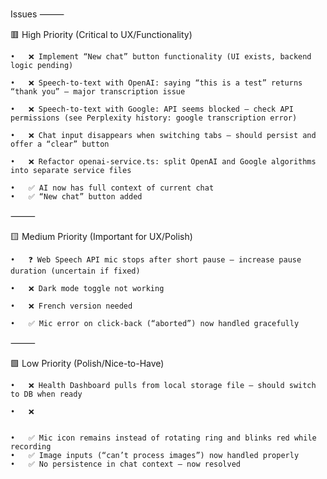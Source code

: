 Issues
⸻

🟥 High Priority (Critical to UX/Functionality)

	•	❌ Implement “New chat” button functionality (UI exists, backend logic pending)

	•	❌ Speech-to-text with OpenAI: saying “this is a test” returns “thank you” — major transcription issue
  
	•	❌ Speech-to-text with Google: API seems blocked — check API permissions (see Perplexity history: google transcription error)
  
	•	❌ Chat input disappears when switching tabs — should persist and offer a “clear” button
  
	•	❌ Refactor openai-service.ts: split OpenAI and Google algorithms into separate service files
  
	•	✅ AI now has full context of current chat
	•	✅ “New chat” button added

⸻

🟨 Medium Priority (Important for UX/Polish)

	•	❓ Web Speech API mic stops after short pause — increase pause duration (uncertain if fixed)
  
	•	❌ Dark mode toggle not working
  
	•	❌ French version needed
  
	•	✅ Mic error on click-back (“aborted”) now handled gracefully

⸻

🟩 Low Priority (Polish/Nice-to-Have)

	•	❌ Health Dashboard pulls from local storage file — should switch to DB when ready

	•	❌ 
	
  
	•	✅ Mic icon remains instead of rotating ring and blinks red while recording
	•	✅ Image inputs (“can’t process images”) now handled properly
	•	✅ No persistence in chat context — now resolved
